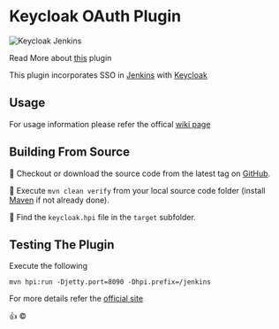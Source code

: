 # Keycloak OAuth Plugin

 ![Keycloak Jenkins](https://raw.githubusercontent.com/mnadeem/jenkins-keycloak-plugin/master/jk.png)

Read More about [this](https://wiki.jenkins-ci.org/display/JENKINS/keycloak-oauth-plugin) plugin 

This plugin incorporates SSO in [Jenkins](http://jenkins-ci.org) with [Keycloak](http://keycloak.jboss.org/)

Usage
---
For usage information please refer the offical [wiki page](https://wiki.jenkins-ci.org/display/JENKINS/keycloak-oauth-plugin)

Building From Source
---
:radio_button: Checkout or download the source code from the latest tag on [GitHub](https://github.com/mnadeem/jenkins-keycloak-plugin).

:radio_button: Execute `mvn clean verify` from your local source code folder (install [Maven](http://maven.apache.org) if not already done).

:radio_button: Find the `keycloak.hpi` file in the `target` subfolder.


Testing The Plugin
---
Execute the following

	mvn hpi:run -Djetty.port=8090 -Dhpi.prefix=/jenkins

For more details refer the [official site](https://wiki.jenkins-ci.org/display/JENKINS/Plugin+tutorial)

:+1: :copyright:


